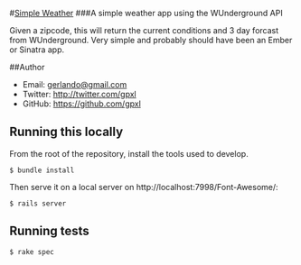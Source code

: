 #[Simple Weather](https://simp-weather.herokuapp.com)
###A simple weather app using the WUnderground API

Given a zipcode, this will return the current conditions and 3 day forcast from WUnderground. Very simple and probably should have been an Ember or Sinatra app.

##Author
- Email: gerlando@gmail.com
- Twitter: http://twitter.com/gpxl
- GitHub: https://github.com/gpxl

## Running this locally

From the root of the repository, install the tools used to develop.

    $ bundle install

Then serve it on a local server on http://localhost:7998/Font-Awesome/:

    $ rails server

## Running tests

    $ rake spec
